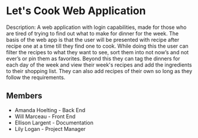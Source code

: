 # Let's Cook Web Application
Description: A web application with login capabilities, made for those who are tired of trying to find out what to make for dinner for the week. The basis of the web app is that the user will be presented with recipe after recipe one at a time till they find one to cook. While doing this the user can filter the recipes to what they want to see, sort them into not now’s and not ever’s or pin them as favorites. Beyond this they can tag the dinners for each day of the week and view their week's recipes and add the ingredients to their shopping list. They can also add recipes of their own so long as they follow the requirements.

## Members
* Amanda Hoelting - Back End
* Will Marceau - Front End
* Ellison Largent - Documentation 
* Lily Logan - Project Manager


